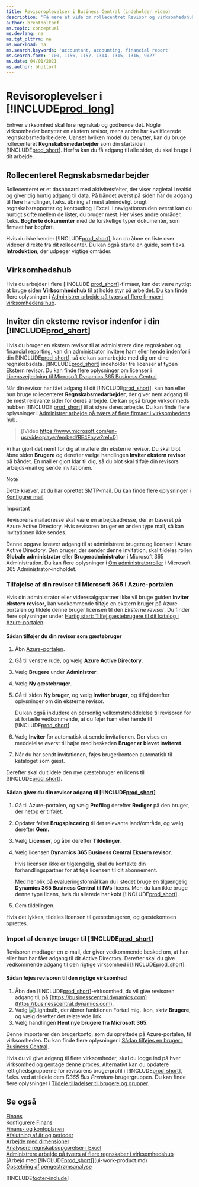 ```yaml
---
title: Revisoroplevelser i Business Central (indeholder video)
description: 'Få mere at vide om rollecentret Revisor og virksomhedshubben, der understøtter interne og eksterne revisorer i kundevirksomheden.'
author: brentholtorf
ms.topic: conceptual
ms.devlang: na
ms.tgt_pltfrm: na
ms.workload: na
ms.search.keywords: 'accountant, accounting, financial report'
ms.search.form: '100, 1156, 1157, 1314, 1315, 1316, 9027'
ms.date: 04/01/2021
ms.author: bholtorf
---
```

# Revisoroplevelser i [!INCLUDE[prod_long](includes/prod_long.md)]

Enhver virksomhed skal føre regnskab og godkende det. Nogle virksomheder benytter en ekstern revisor, mens andre har kvalificerede regnskabsmedarbejdere. Uanset hvilken model du benytter, kan du bruge rollecenteret **Regnskabsmedarbejder** som din startside i [!INCLUDE[prod_short](includes/prod_short.md)]. Herfra kan du få adgang til alle sider, du skal bruge i dit arbejde.  

## Rollecenteret Regnskabsmedarbejder

Rollecenteret er et dashboard med aktivitetsfelter, der viser nøgletal i realtid og giver dig hurtig adgang til data. På båndet øverst på siden har du adgang til flere handlinger, f.eks. åbning af mest almindeligt brugt regnskabsrapporter og kontoudtog i Excel. I navigationsruden øverst kan du hurtigt skifte mellem de lister, du bruger mest. Her vises andre områder, f.eks. **Bogførte dokumenter** med de forskellige typer dokumenter, som firmaet har bogført.  

Hvis du ikke kender [!INCLUDE[prod_short](includes/prod_short.md)], kan du åbne en liste over videoer direkte fra dit rollecenter. Du kan også starte en guide, som f.eks. **Introduktion**, der udpeger vigtige områder.  

## Virksomhedshub

Hvis du arbejder i flere [!INCLUDE [prod_short](includes/prod_short.md)]-firmaer, kan det være nyttigt at bruge siden **Virksomhedshub** til at holde styr på arbejdet.  Du kan finde flere oplysninger i [Administrer arbejde på tværs af flere firmaer i virksomhedens hub](company-hub.md).  

## <a name="inviteaccountant"></a>Inviter din eksterne revisor indenfor i din [!INCLUDE[prod_short](includes/prod_short.md)]

Hvis du bruger en ekstern revisor til at administrere dine regnskaber og financial reporting, kan din administrator invitere ham eller hende indenfor i din [!INCLUDE[prod_short](includes/prod_short.md)], så de kan samarbejde med dig om dine regnskabsdata. [!INCLUDE[prod_short](includes/prod_short.md)] indeholder tre licenser af typen Ekstern revisor. Du kan finde flere oplysninger om licenser i [Licensvejledning til Microsoft Dynamics 365 Business Central](https://go.microsoft.com/fwlink/?LinkId=871590).

Når din revisor har fået adgang til dit [!INCLUDE[prod_short](includes/prod_short.md)], kan han eller hun bruge rollecenteret **Regnskabsmedarbejder**, der giver nem adgang til de mest relevante sider for deres arbejde. De kan også bruge virksomheds hubben [!INCLUDE [prod_short](includes/prod_short.md)] til at styre deres arbejde. Du kan finde flere oplysninger i [Administrer arbejde på tværs af flere firmaer i virksomhedens hub](company-hub.md).  

> [!Video https://www.microsoft.com/en-us/videoplayer/embed/RE4Fnyw?rel=0]

Vi har gjort det nemt for dig at invitere din eksterne revisor. Du skal blot åbne siden **Brugere** og derefter vælge handlingen **Inviter ekstern revisor** på båndet. En mail er gjort klar til dig, så du blot skal tilføje din revisors arbejds-mail og sende invitationen.  

> [!Note]  
> Dette kræver, at du har oprettet SMTP-mail. Du kan finde flere oplysninger i [Konfigurer mail](admin-how-setup-email.md).  

<!-- ![Invite your accountant.](./media/finance-invite-accountant/invite-accountant.png)-->

> [!IMPORTANT]  
> Revisorens mailadresse skal være en arbejdsadresse, der er baseret på Azure Active Directory. Hvis revisoren bruger en anden type mail, så kan invitationen ikke sendes.
>
> Denne opgave kræver adgang til at administrere brugere og licenser i Azure Active Directory. Den bruger, der sender denne invitation, skal tildeles rollen **Globale administrator** eller **Brugeradministrator** i Microsoft 365 Administration. Du kan flere oplysninger i [Om administratorroller](/microsoft-365/admin/add-users/about-admin-roles) i Microsoft 365 Administrator-indholdet.  

### Tilføjelse af din revisor til Microsoft 365 i Azure-portalen

Hvis din administrator eller videresalgspartner ikke vil bruge guiden **Inviter ekstern revisor**, kan vedkommende tilføje en ekstern bruger på Azure-portalen og tildele denne bruger licensen til den *Eksterne revisor*. Du finder flere oplysninger under [Hurtig start: Tilføj gæstebrugere til dit katalog i Azure-portalen](/azure/active-directory/b2b/b2b-quickstart-add-guest-users-portal).

#### Sådan tilføjer du din revisor som gæstebruger

1. Åbn [Azure-portalen](https://portal.azure.com/).
2. Gå til venstre rude, og vælg **Azure Active Directory**.
3. Vælg **Brugere** under **Administrer**.
4. Vælg **Ny gæstebruger**.
5. Gå til siden **Ny bruger**, og vælg **Inviter bruger**, og tilføj derefter oplysninger om din eksterne revisor.  

   Du kan også inkludere en personlig velkomstmeddelelse til revisoren for at fortælle vedkommende, at du føjer ham eller hende til [!INCLUDE[prod_short](includes/prod_short.md)].

6. Vælg **Inviter** for automatisk at sende invitationen. Der vises en meddelelse øverst til højre med beskeden **Bruger er blevet inviteret**. 
7. Når du har sendt invitationen, føjes brugerkontoen automatisk til kataloget som gæst.

Derefter skal du tildele den nye gæstebruger en licens til [!INCLUDE[prod_short](includes/prod_short.md)].

#### Sådan giver du din revisor adgang til [!INCLUDE[prod_short](includes/prod_short.md)]

1. Gå til Azure-portalen, og vælg **Profil**og derefter **Rediger** på den bruger, der netop er tilføjet.
2. Opdater feltet **Brugsplacering** til det relevante land/område, og vælg derefter **Gem.**
3. Vælg **Licenser**, og åbn derefter **Tildelinger**.
4. Vælg licensen **Dynamics 365 Business Central Ekstern revisor**.  
    
    Hvis licensen ikke er tilgængelig, skal du kontakte din forhandlingspartner for at føje licensen til dit abonnement.

    Med henblik på evalueringsformål kan du i stedet bruge en tilgængelig **Dynamics 365 Business Central til IWs**-licens. Men du kan ikke bruge denne type licens, hvis du allerede har købt [!INCLUDE[prod_short](includes/prod_short.md)]. 
5. Gem tildelingen.

Hvis det lykkes, tildeles licensen til gæstebrugeren, og gæstekontoen oprettes.

### Import af den nye bruger til [!INCLUDE[prod_short](includes/prod_short.md)]

Revisoren modtager en e-mail, der giver vedkommende besked om, at han eller hun har fået adgang til dit Active Directory. Derefter skal du give vedkommende adgang til den rigtige virksomhed i [!INCLUDE[prod_short](includes/prod_short.md)].

#### Sådan føjes revisoren til den rigtige virksomhed

1. Åbn den [!INCLUDE[prod_short](includes/prod_short.md)]-virksomhed, du vil give revisoren adgang til, på [https://businesscentral.dynamics.com](https://businesscentral.dynamics.com).
2. Vælg ![Lightbulb, der åbner funktionen Fortæl mig.](media/ui-search/search_small.png "Fortæl mig, hvad du vil foretage dig") ikon, skriv **Brugere**, og vælg derefter det relaterede link.  
3. Vælg handlingen **Hent nye brugere fra Microsoft 365**.

Denne importerer den brugerkonto, som du oprettede på Azure-portalen, til virksomheden. Du kan finde flere oplysninger i [Sådan tilføjes en bruger i Business Central](ui-how-users-permissions.md#adduser).  

Hvis du vil give adgang til flere virksomheder, skal du logge ind på hver virksomhed og gentage denne proces. Alternativt kan du opdatere rettighedsgrupperne for revisorens brugerprofil i [!INCLUDE[prod_short](includes/prod_short.md)], f.eks. ved at tildele dem *D365 Bus Premium*-brugergruppen. Du kan finde flere oplysninger i [Tildele tilladelser til brugere og grupper](ui-define-granular-permissions.md).  

## Se også

[Finans](finance.md)  
[Konfigurere Finans](finance-setup-finance.md)  
[Finans- og kontoplanen](finance-general-ledger.md)  
[Afslutning af år og perioder](year-close-years-periods.md)  
[Arbejde med dimensioner](finance-dimensions.md)  
[Analysere regnskabsopgørelser i Excel](finance-analyze-excel.md)  
[Administrere arbejde på tværs af flere regnskaber i virksomhedshub](company-hub.md)  
[Arbejd med [!INCLUDE[prod_short](includes/prod_short.md)]](ui-work-product.md)  
[Opsætning af pengestrømsanalyse](finance-setup-cash-flow-analyses.md)  


[!INCLUDE[footer-include](includes/footer-banner.md)]